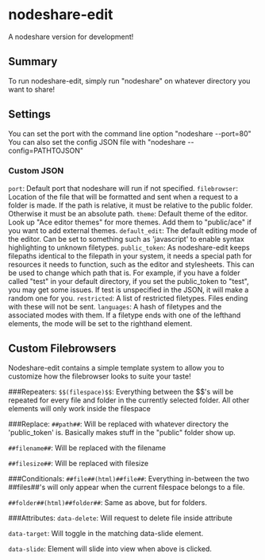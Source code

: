 # nodeshare-edit

A nodeshare version for development!

## Summary
To run nodeshare-edit, simply run "nodeshare" on whatever directory you want to share!

## Settings
You can set the port with the command line option "nodeshare --port=80"
You can also set the config JSON file with "nodeshare --config=PATHTOJSON"

### Custom JSON
`port`: Default port that nodeshare will run if not specified.
`filebrowser`: Location of the file that will be formatted and sent when a request to a folder is made. If the path is relative, it must be relative to the public folder. Otherwise it must be an absolute path.
`theme`: Default theme of the editor. Look up "Ace editor themes" for more themes. Add them to "public/ace" if you want to add external themes. 
`default_edit`: The default editing mode of the editor. Can be set to something such as 'javascript' to enable syntax highlighting to unknown filetypes.
`public_token`: As nodeshare-edit keeps filepaths identical to the filepath in your system, it needs a special path for resources it needs to function, such as the editor and stylesheets. This can be used to change which path that is. For example, if you have a folder called "test" in your default directory, if you set the public_token to "test", you may get some issues. If test is unspecified in the JSON, it will make a random one for you.
`restricted`: A list of restricted filetypes. Files ending with these will not be sent.
`languages`: A hash of filetypes and the associated modes with them. If a filetype ends with one of the lefthand elements, the mode will be set to the righthand element.

## Custom Filebrowsers
Nodeshare-edit contains a simple template system to allow you to customize how the filebrowser looks to suite your taste!

###Repeaters:
`$$(filespace)$$`: Everything between the $$'s will be repeated for every file and
folder in the currently selected folder. All other elements will only work inside
the filespace

###Replace:
`##path##`: Will be replaced with whatever directory the 'public_token' is. Basically makes stuff in the "public" folder show up.

`##filename##`: Will be replaced with the filename

`##filesize##`: Will be replaced with filesize

###Conditionals:
`##file##(html)##file##`: Everything in-between the two ##files##'s will only appear
when the current filespace belongs to a file.

`##folder##(html)##folder##`: Same as above, but for folders.

###Attributes:
`data-delete`: Will request to delete file inside attribute

`data-target`: Will toggle in the matching data-slide element.

`data-slide`: Element will slide into view when above is clicked.